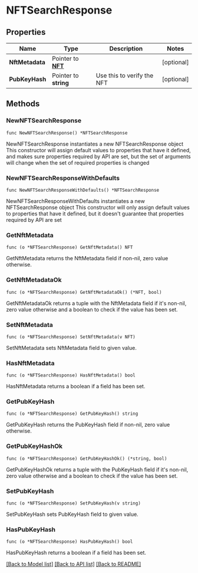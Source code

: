 # NFTSearchResponse

## Properties

Name | Type | Description | Notes
------------ | ------------- | ------------- | -------------
**NftMetadata** | Pointer to [**NFT**](NFT.md) |  | [optional] 
**PubKeyHash** | Pointer to **string** | Use this to verify the NFT | [optional] 

## Methods

### NewNFTSearchResponse

`func NewNFTSearchResponse() *NFTSearchResponse`

NewNFTSearchResponse instantiates a new NFTSearchResponse object
This constructor will assign default values to properties that have it defined,
and makes sure properties required by API are set, but the set of arguments
will change when the set of required properties is changed

### NewNFTSearchResponseWithDefaults

`func NewNFTSearchResponseWithDefaults() *NFTSearchResponse`

NewNFTSearchResponseWithDefaults instantiates a new NFTSearchResponse object
This constructor will only assign default values to properties that have it defined,
but it doesn't guarantee that properties required by API are set

### GetNftMetadata

`func (o *NFTSearchResponse) GetNftMetadata() NFT`

GetNftMetadata returns the NftMetadata field if non-nil, zero value otherwise.

### GetNftMetadataOk

`func (o *NFTSearchResponse) GetNftMetadataOk() (*NFT, bool)`

GetNftMetadataOk returns a tuple with the NftMetadata field if it's non-nil, zero value otherwise
and a boolean to check if the value has been set.

### SetNftMetadata

`func (o *NFTSearchResponse) SetNftMetadata(v NFT)`

SetNftMetadata sets NftMetadata field to given value.

### HasNftMetadata

`func (o *NFTSearchResponse) HasNftMetadata() bool`

HasNftMetadata returns a boolean if a field has been set.

### GetPubKeyHash

`func (o *NFTSearchResponse) GetPubKeyHash() string`

GetPubKeyHash returns the PubKeyHash field if non-nil, zero value otherwise.

### GetPubKeyHashOk

`func (o *NFTSearchResponse) GetPubKeyHashOk() (*string, bool)`

GetPubKeyHashOk returns a tuple with the PubKeyHash field if it's non-nil, zero value otherwise
and a boolean to check if the value has been set.

### SetPubKeyHash

`func (o *NFTSearchResponse) SetPubKeyHash(v string)`

SetPubKeyHash sets PubKeyHash field to given value.

### HasPubKeyHash

`func (o *NFTSearchResponse) HasPubKeyHash() bool`

HasPubKeyHash returns a boolean if a field has been set.


[[Back to Model list]](../README.md#documentation-for-models) [[Back to API list]](../README.md#documentation-for-api-endpoints) [[Back to README]](../README.md)



